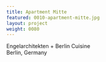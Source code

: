 ```yaml
---
title: Apartment Mitte
featured: 0010-apartment-mitte.jpg
layout: project
weight: 0080
---
```


Engelarchitekten + Berlin Cuisine  
Berlin, Germany
